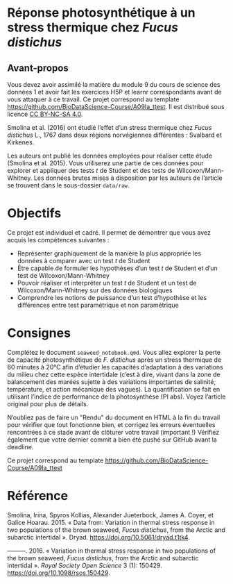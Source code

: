 # Réponse photosynthétique à un stress thermique chez *Fucus distichus*

## Avant-propos

Vous devez avoir assimilé la matière du module 9 du cours de science des données 1 et avoir fait les exercices H5P et learnr correspondants avant de vous attaquer à ce travail. Ce projet correspond au template <https://github.com/BioDataScience-Course/A09Ia_ttest>. Il est distribué sous licence [CC BY-NC-SA 4.0](https://creativecommons.org/licenses/by-nc-sa/4.0/).

Smolina et al. (2016) ont étudié l’effet d’un stress thermique chez *Fucus distichus* L., 1767 dans deux régions norvégiennes différentes : Svalbard et Kirkenes.

Les auteurs ont publié les données employées pour réaliser cette étude (Smolina et al. 2015). Vous utiliserez une partie de ces données pour explorer et appliquer des tests *t* de Student et des tests de Wilcoxon/Mann-Whitney. Les données brutes mises à disposition par les auteurs de l’article se trouvent dans le sous-dossier `data/raw`.

# Objectifs

Ce projet est individuel et cadré. Il permet de démontrer que vous avez acquis les compétences suivantes :

-   Représenter graphiquement de la manière la plus appropriée les données à comparer avec un test *t* de Student
-   Être capable de formuler les hypothèses d’un test *t* de Student et d’un test de Wilcoxon/Mann-Whitney
-   Pouvoir réaliser et interpréter un test *t* de Student et un test de Wilcoxon/Mann-Whitney sur des données biologiques
-   Comprendre les notions de puissance d’un test d’hypothèse et les différences entre test paramétrique et non paramétrique

# Consignes

Complétez le document `seaweed_notebook.qmd`. Vous allez explorer la perte de capacité photosynthétique de *F. distichus* après un stress thermique de 60 minutes à 20°C afin d’étudier les capacités d’adaptation à des variations du milieu chez cette espèce intertidale (c’est à dire, vivant dans la zone de balancement des marées sujette à des variations importantes de
salinité, température, et action mécanique des vagues). La quantification se fait en utilisant l’indice de performance de la photosynthèse (PI abs). Voyez l’article original pour plus de détails.

N’oubliez pas de faire un "Rendu" du document en HTML à la fin du travail pour vérifier que tout fonctionne bien, et corrigez les erreurs éventuelles rencontrées à ce stade avant de clôturer votre travail (important !) Vérifiez
également que votre dernier commit a bien été pushé sur GitHub avant la deadline.

Ce projet correspond au template <https://github.com/BioDataScience-Course/A09Ia_ttest>

# Référence

Smolina, Irina, Spyros Kollias, Alexander Jueterbock, James A. Coyer, et Galice Hoarau. 2015. « Data from: Variation in thermal stress response in two populations of the brown seaweed, *Fucus distichus*, from the Arctic and subarctic intertidal ». Dryad. <https://doi.org/10.5061/dryad.t1tk4>.

———. 2016. « Variation in thermal stress response in two populations of the brown seaweed, *Fucus distichus*, from the Arctic and subarctic intertidal ». *Royal Society Open Science* 3 (1): 150429. <https://doi.org/10.1098/rsos.150429>.
